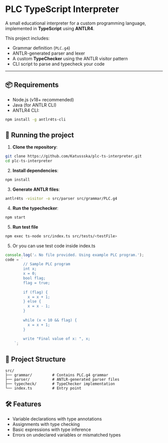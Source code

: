 # PLC TypeScript Interpreter

A small educational interpreter for a custom programming language, implemented in **TypeScript** using **ANTLR4**.

This project includes:

- Grammar definition (`PLC.g4`)
- ANTLR-generated parser and lexer
- A custom **TypeChecker** using the ANTLR visitor pattern
- CLI script to parse and typecheck your code

---

## 📦 Requirements

- Node.js (v18+ recommended)
- Java (for ANTLR CLI)
- ANTLR4 CLI:

```bash
npm install -g antlr4ts-cli
```

## 🚀 Running the project

1. **Clone the repository**:

```bash
git clone https://github.com/Katussska/plc-ts-interpreter.git
cd plc-ts-interpreter
```

2. **Install dependencies**:

```bash
npm install
```

3. **Generate ANTLR files**:

```bash
antlr4ts -visitor -o src/parser src/grammar/PLC.g4
```

4. **Run the typechecker**:

```bash
npm start
```

5. **Run test file**

```bash
npm exec ts-node src/index.ts src/tests/<testFile>
```

5. Or you can use test code inside index.ts

```typescript
console.log('⚠️ No file provided. Using example PLC program.');
code = `
        // Sample PLC program
        int x;
        x = 0;
        bool flag;
        flag = true;
        
        if (flag) {
          x = x + 1;
        } else {
          x = x - 1;
        }
        
        while (x < 10 && flag) {
          x = x + 1;
        }
        
        write "Final value of x: ", x;
    `;
```

## 📁 Project Structure

```
src/
├── grammar/         # Contains PLC.g4 grammar
├── parser/          # ANTLR-generated parser files
├── typecheck/       # TypeChecker implementation
└── index.ts         # Entry point
```

## 🛠 Features

- Variable declarations with type annotations
- Assignments with type checking
- Basic expressions with type inference
- Errors on undeclared variables or mismatched types
